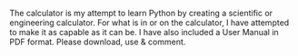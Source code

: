 The calculator is my attempt to learn Python by creating a scientific or engineering calculator.  For what is in or on the calculator, I have attempted to make it as capable as it can be.  I have also included a User Manual in PDF format.
Please download, use & comment.
